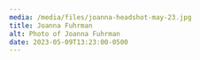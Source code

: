 ```yaml
---
media: /media/files/joanna-headshot-may-23.jpg
title: Joanna Fuhrman
alt: Photo of Joanna Fuhrman
date: 2023-05-09T13:23:00-0500
---
```

